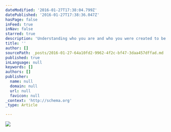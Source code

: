 ```yaml
---
dateModified: '2016-01-27T17:38:04.799Z'
datePublished: '2016-01-27T17:38:36.047Z'
hasPage: false
inFeed: true
inNav: false
starred: true
description: 'Understanding who you are and who you were created to be is just the start. Discover abundant life. '
title: ''
author: []
sourcePath: _posts/2016-01-27-64a10fd2-9962-4f2c-bf47-3daa457dffad.md
published: true
inLanguage: null
keywords: []
authors: []
publisher:
  name: null
  domain: null
  url: null
  favicon: null
_context: 'http://schema.org'
_type: Article

---
```

![](https://the-grid-user-content.s3-us-west-2.amazonaws.com/83faa836-3195-4202-817e-882eee288212.jpg)